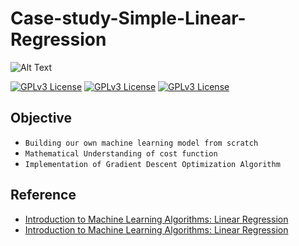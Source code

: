 # Case-study-Simple-Linear-Regression

![Alt Text](https://media.giphy.com/media/xUA7b6oaRIgzmAKpUY/giphy.gif)

[![GPLv3 License](https://img.shields.io/badge/Python-Pandas%201.4.3-yellow.svg)](https://opensource.org/licenses/)
[![GPLv3 License](https://img.shields.io/badge/Python-NumPy%201.19.2-green.svg)](https://opensource.org/licenses/)
[![GPLv3 License](https://img.shields.io/badge/Python-Scikit_learn%200.20-red.svg)](https://opensource.org/licenses/)

## Objective
- `Building our own machine learning model from scratch`
- `Mathematical Understanding of cost function`
- `Implementation of Gradient Descent Optimization Algorithm`

## Reference
- [Introduction to Machine Learning Algorithms: Linear Regression](https://towardsdatascience.com/introduction-to-machine-learning-algorithms-linear-regression-14c4e325882a)
- [Introduction to Machine Learning Algorithms: Linear Regression](https://en.wikipedia.org/wiki/Ordinary_least_squares)

